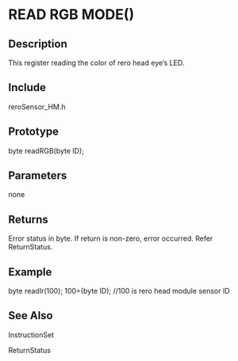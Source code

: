 # READ RGB MODE() #

## Description ##
This register reading the color of rero head eye’s LED. 

## Include ##
reroSensor_HM.h

## Prototype ##
byte readRGB(byte ID);

## Parameters ##
none

## Returns ##
Error status in byte. If return is non-zero, error occurred. Refer ReturnStatus.

## Example ##
byte readIr(100);
100=(byte ID); //100 is rero head module sensor ID

## See Also ##

InstructionSet

ReturnStatus

